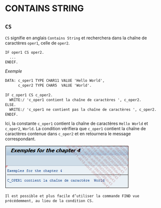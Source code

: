 # **CONTAINS STRING**

## `CS`

`CS` signifie en anglais `Contains String` et recherchera dans la chaîne de caractères `oper1`, celle de `oper2`.

```JS
IF oper1 CS oper2.
  ...
ENDIF.
```

_Exemple_

```JS
DATA: c_oper1 TYPE CHAR11 VALUE 'Hello World',
      c_oper2 TYPE CHAR5  VALUE 'World'.

IF c_oper1 CS c_oper2.
  WRITE:/ 'c_oper1 contient la chaîne de caractères ', c_oper2.
ELSE.
  WRITE:/ 'c_oper1 ne contient pas la chaîne de caractères ', c_oper2.
ENDIF.
```

Ici, la constante `c_oper1` contient la chaîne de caractères `Hello World` et `c_oper2`, `World`. La condition vérifiera que `c_oper1` contient la chaîne de caractères contenue dans `c_oper2` et en retournera le message correspondant.

![](../ressources/05_08_01.png)

    Il est possible et plus facile d’utiliser la commande FIND vue précédemment, au lieu de la condition CS.
